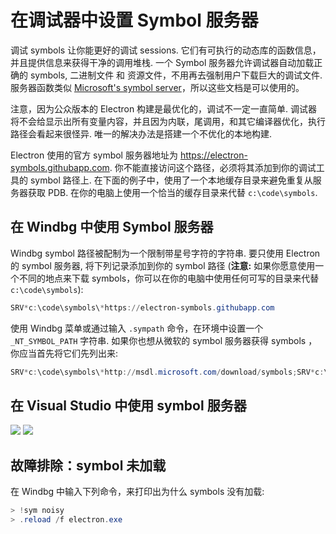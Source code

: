 # 在调试器中设置 Symbol 服务器

调试 symbols 让你能更好的调试 sessions. 它们有可执行的动态库的函数信息，并且提供信息来获得干净的调用堆栈. 一个 Symbol 服务器允许调试器自动加载正确的 symbols, 二进制文件 和 资源文件，不用再去强制用户下载巨大的调试文件. 服务器函数类似 [Microsoft's symbol server](http://support.microsoft.com/kb/311503)，所以这些文档是可以使用的。

注意，因为公众版本的 Electron 构建是最优化的，调试不一定一直简单. 调试器将不会给显示出所有变量内容，并且因为内联，尾调用，和其它编译器优化，执行路径会看起来很怪异. 唯一的解决办法是搭建一个不优化的本地构建.

Electron 使用的官方 symbol 服务器地址为 https://electron-symbols.githubapp.com. 你不能直接访问这个路径，必须将其添加到你的调试工具的 symbol 路径上. 在下面的例子中，使用了一个本地缓存目录来避免重复从服务器获取 PDB. 在你的电脑上使用一个恰当的缓存目录来代替 `c:\code\symbols`.

## 在 Windbg 中使用 Symbol 服务器

Windbg symbol 路径被配制为一个限制带星号字符的字符串. 要只使用 Electron 的 symbol 服务器, 将下列记录添加到你的 symbol 路径 (**注意:** 如果你愿意使用一个不同的地点来下载 symbols，你可以在你的电脑中使用任何可写的目录来代替 `c:\code\symbols`):

```powershell
SRV*c:\code\symbols\*https://electron-symbols.githubapp.com
```

使用 Windbg 菜单或通过输入 `.sympath` 命令，在环境中设置一个 `_NT_SYMBOL_PATH` 字符串. 如果你也想从微软的 symbol 服务器获得 symbols ，你应当首先将它们先列出来:

```powershell
SRV*c:\code\symbols\*http://msdl.microsoft.com/download/symbols;SRV*c:\code\symbols\*https://electron-symbols.githubapp.com
```

## 在 Visual Studio 中使用 symbol 服务器

<img src='https://mdn.mozillademos.org/files/733/symbol-server-vc8express-menu.jpg' /> <img src='https://mdn.mozillademos.org/files/2497/2005_options.gif' />

## 故障排除：symbol 未加载

在 Windbg 中输入下列命令，来打印出为什么 symbols 没有加载:

```powershell
> !sym noisy
> .reload /f electron.exe
```